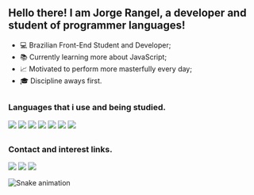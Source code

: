 ## Hello there! I am Jorge Rangel, a developer and student of programmer languages!
- 💻 Brazilian Front-End Student and Developer;
- 📚 Currently learning more about JavaScript;
- 📈 Motivated to perform more masterfully every day;
- 🎓 Discipline aways first.
##
### Languages that i use and being studied.
<img src="https://img.shields.io/badge/JavaScript-323330?style=for-the-badge&logo=javascript&logoColor=F7DF1E" target="_blank"></a>
<img src="https://img.shields.io/badge/Node.js-43853D?style=for-the-badge&logo=node.js&logoColor=white" target="_blank"></a>
<img src="https://img.shields.io/badge/HTML5-E34F26?style=for-the-badge&logo=html5&logoColor=white" target="_blank"></a>
<img src="https://img.shields.io/badge/CSS3-1572B6?style=for-the-badge&logo=css3&logoColor=white" target="_blank"></a>
<img src="https://img.shields.io/badge/Python-14354C?style=for-the-badge&logo=python&logoColor=white" target="_blank"></a>
<img src="https://img.shields.io/badge/C%2B%2B-00599C?style=for-the-badge&logo=c%2B%2B&logoColor=white" target="_blank"></a>
<img src="https://img.shields.io/badge/Java-ED8B00?style=for-the-badge&logo=java&logoColor=white"></a>
##
### Contact and interest links.
<div>
<a href = "mailto:jorgeantoniograngel@gmail.com"><img src="https://img.shields.io/badge/-Gmail-%23333?style=for-the-badge&logo=gmail&logoColor=white" target="_blank"></a>
<a href="https://www.instagram.com/jorg_rangel" target="_blank"><img src="https://img.shields.io/badge/-Instagram-%23E4405F?style=for-the-badge&logo=instagram&logoColor=white" target="_blank"></a>
<a href="https://www.linkedin.com/in/jorge-antônio-rangel-7932b5232/" target="_blank"><img src="https://img.shields.io/badge/-LinkedIn-%230077B5?style=for-the-badge&logo=linkedin&logoColor=white" target="_blank"></a>    
</div>

![Snake animation](https://github.com/JorgeRangell/JorgeRangell/blob/output/github-contribution-grid-snake.svg)
